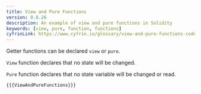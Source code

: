 ```yaml
---
title: View and Pure Functions
version: 0.8.26
description: An example of view and pure functions in Solidity
keywords: [view, pure, function, functions]
cyfrinLink: https://www.cyfrin.io/glossary/view-and-pure-functions-code-example
---
```


Getter functions can be declared `view` or `pure`.

`View` function declares that no state will be changed.

`Pure` function declares that no state variable will be changed or read.

```solidity
{{{ViewAndPureFunctions}}}
```
